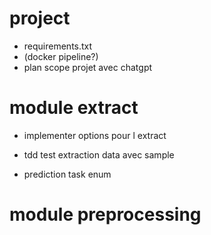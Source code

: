 # project
- requirements.txt
- (docker pipeline?)
- plan scope projet avec chatgpt


# module extract

- implementer options pour l extract
- tdd test extraction data avec sample

- prediction task enum

# module preprocessing
